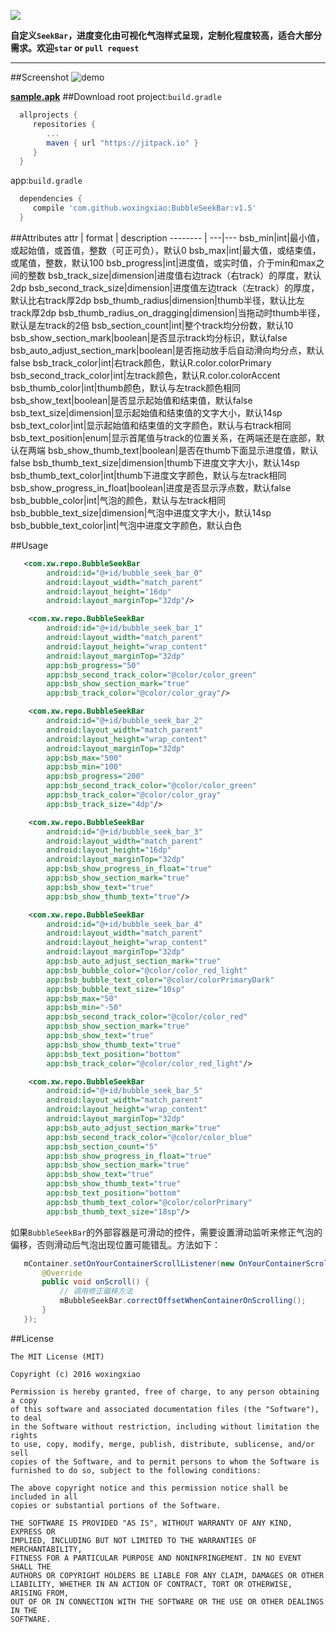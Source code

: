[![](https://jitpack.io/v/woxingxiao/BubbleSeekBar.svg)](https://jitpack.io/#woxingxiao/BubbleSeekBar)  
  
**自定义`SeekBar`，进度变化由可视化气泡样式呈现，定制化程度较高，适合大部分需求。欢迎`star` or `pull request`**  
****
##Screenshot
![demo](https://github.com/woxingxiao/BubbleSeekBar/blob/master/demo.gif)  

[**sample.apk**](https://github.com/woxingxiao/BubbleSeekBar/raw/master/apk/sample.apk)
##Download
root project:`build.gradle`
```groovy
  allprojects {
	 repositories {
		...
		maven { url "https://jitpack.io" }
	 }
  }
```
app:`build.gradle`
```groovy
  dependencies {
     compile 'com.github.woxingxiao:BubbleSeekBar:v1.5'
  }
```  
##Attributes
attr | format | description
-------- | ---|---
bsb_min|int|最小值，或起始值，或首值，整数（可正可负），默认0
bsb_max|int|最大值，或结束值，或尾值，整数，默认100
bsb_progress|int|进度值，或实时值，介于min和max之间的整数
bsb_track_size|dimension|进度值右边track（右track）的厚度，默认2dp
bsb_second_track_size|dimension|进度值左边track（左track）的厚度，默认比右track厚2dp
bsb_thumb_radius|dimension|thumb半径，默认比左track厚2dp
bsb_thumb_radius_on_dragging|dimension|当拖动时thumb半径，默认是左track的2倍
bsb_section_count|int|整个track均分份数，默认10
bsb_show_section_mark|boolean|是否显示track均分标识，默认false
bsb_auto_adjust_section_mark|boolean|是否拖动放手后自动滑向均分点，默认false
bsb_track_color|int|右track颜色，默认R.color.colorPrimary
bsb_second_track_color|int|左track颜色，默认R.color.colorAccent
bsb_thumb_color|int|thumb颜色，默认与左track颜色相同
bsb_show_text|boolean|是否显示起始值和结束值，默认false
bsb_text_size|dimension|显示起始值和结束值的文字大小，默认14sp
bsb_text_color|int|显示起始值和结束值的文字颜色，默认与右track相同
bsb_text_position|enum|显示首尾值与track的位置关系，在两端还是在底部，默认在两端
bsb_show_thumb_text|boolean|是否在thumb下面显示进度值，默认false
bsb_thumb_text_size|dimension|thumb下进度文字大小，默认14sp
bsb_thumb_text_color|int|thumb下进度文字颜色，默认与左track相同
bsb_show_progress_in_float|boolean|进度是否显示浮点数，默认false
bsb_bubble_color|int|气泡的颜色，默认与左track相同
bsb_bubble_text_size|dimension|气泡中进度文字大小，默认14sp
bsb_bubble_text_color|int|气泡中进度文字颜色，默认白色  

##Usage
```xml
   <com.xw.repo.BubbleSeekBar
        android:id="@+id/bubble_seek_bar_0"
        android:layout_width="match_parent"
        android:layout_height="16dp"
        android:layout_marginTop="32dp"/>

    <com.xw.repo.BubbleSeekBar
        android:id="@+id/bubble_seek_bar_1"
        android:layout_width="match_parent"
        android:layout_height="wrap_content"
        android:layout_marginTop="32dp"
        app:bsb_progress="50"
        app:bsb_second_track_color="@color/color_green"
        app:bsb_show_section_mark="true"
        app:bsb_track_color="@color/color_gray"/>

    <com.xw.repo.BubbleSeekBar
        android:id="@+id/bubble_seek_bar_2"
        android:layout_width="match_parent"
        android:layout_height="wrap_content"
        android:layout_marginTop="32dp"
        app:bsb_max="500"
        app:bsb_min="100"
        app:bsb_progress="200"
        app:bsb_second_track_color="@color/color_green"
        app:bsb_track_color="@color/color_gray"
        app:bsb_track_size="4dp"/>

    <com.xw.repo.BubbleSeekBar
        android:id="@+id/bubble_seek_bar_3"
        android:layout_width="match_parent"
        android:layout_height="16dp"
        android:layout_marginTop="32dp"
        app:bsb_show_progress_in_float="true"
        app:bsb_show_section_mark="true"
        app:bsb_show_text="true"
        app:bsb_show_thumb_text="true"/>

    <com.xw.repo.BubbleSeekBar
        android:id="@+id/bubble_seek_bar_4"
        android:layout_width="match_parent"
        android:layout_height="wrap_content"
        android:layout_marginTop="32dp"
        app:bsb_auto_adjust_section_mark="true"
        app:bsb_bubble_color="@color/color_red_light"
        app:bsb_bubble_text_color="@color/colorPrimaryDark"
        app:bsb_bubble_text_size="10sp"
        app:bsb_max="50"
        app:bsb_min="-50"
        app:bsb_second_track_color="@color/color_red"
        app:bsb_show_section_mark="true"
        app:bsb_show_text="true"
        app:bsb_show_thumb_text="true"
        app:bsb_text_position="bottom"
        app:bsb_track_color="@color/color_red_light"/>

    <com.xw.repo.BubbleSeekBar
        android:id="@+id/bubble_seek_bar_5"
        android:layout_width="match_parent"
        android:layout_height="wrap_content"
        android:layout_marginTop="32dp"
        app:bsb_auto_adjust_section_mark="true"
        app:bsb_second_track_color="@color/color_blue"
        app:bsb_section_count="5"
        app:bsb_show_progress_in_float="true"
        app:bsb_show_section_mark="true"
        app:bsb_show_text="true"
        app:bsb_show_thumb_text="true"
        app:bsb_text_position="bottom"
        app:bsb_thumb_text_color="@color/colorPrimary"
        app:bsb_thumb_text_size="18sp"/>
```
如果`BubbleSeekBar`的外部容器是可滑动的控件，需要设置滑动监听来修正气泡的偏移，否则滑动后气泡出现位置可能错乱。方法如下：
```java
   mContainer.setOnYourContainerScrollListener(new OnYourContainerScrollListener() {
       @Override
       public void onScroll() {
           // 调用修正偏移方法
           mBubbleSeekBar.correctOffsetWhenContainerOnScrolling();
       }
   });
```

##License
```
The MIT License (MIT)

Copyright (c) 2016 woxingxiao

Permission is hereby granted, free of charge, to any person obtaining a copy
of this software and associated documentation files (the "Software"), to deal
in the Software without restriction, including without limitation the rights
to use, copy, modify, merge, publish, distribute, sublicense, and/or sell
copies of the Software, and to permit persons to whom the Software is
furnished to do so, subject to the following conditions:

The above copyright notice and this permission notice shall be included in all
copies or substantial portions of the Software.

THE SOFTWARE IS PROVIDED "AS IS", WITHOUT WARRANTY OF ANY KIND, EXPRESS OR
IMPLIED, INCLUDING BUT NOT LIMITED TO THE WARRANTIES OF MERCHANTABILITY,
FITNESS FOR A PARTICULAR PURPOSE AND NONINFRINGEMENT. IN NO EVENT SHALL THE
AUTHORS OR COPYRIGHT HOLDERS BE LIABLE FOR ANY CLAIM, DAMAGES OR OTHER
LIABILITY, WHETHER IN AN ACTION OF CONTRACT, TORT OR OTHERWISE, ARISING FROM,
OUT OF OR IN CONNECTION WITH THE SOFTWARE OR THE USE OR OTHER DEALINGS IN THE
SOFTWARE.
```
